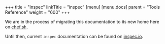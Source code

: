 +++
title = "inspec"
linkTitle = "inspec"
[menu]
  [menu.docs]
    parent = "Tools Reference"
    weight = "600"
+++

We are in the process of migrating this documentation to its new home here on [chef.sh](https://chef.sh).

Until then, current `inspec` documentation can be found on [inspec.io](https://www.inspec.io/docs/reference/cli/).
